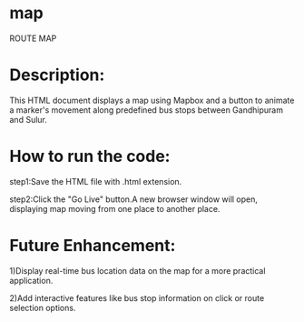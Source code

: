 # map

ROUTE MAP

# Description:

This HTML document displays a map using Mapbox and a button to animate a marker's movement along predefined bus stops between Gandhipuram and Sulur.

# How to run the code:

step1:Save the HTML file with .html extension.

step2:Click the "Go Live" button.A new browser window will open, displaying map moving from one place to another place.

# Future Enhancement:

1)Display real-time bus location data on the map for a more practical application.

2)Add interactive features like bus stop information on click or route selection options.
